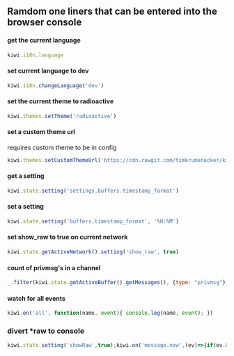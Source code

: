 ## Ramdom one liners that can be entered into the browser console

#### get the current language
```javascript
kiwi.i18n.language
```

#### set current language to dev
```javascript
kiwi.i18n.changeLanguage('dev')
```

#### set the current theme to radioactive
```javascript
kiwi.themes.setTheme('radioactive')
```

#### set a custom theme url 
requires custom theme to be in config
```javascript
kiwi.themes.setCustomThemeUrl('https://cdn.rawgit.com/timkrumenacker/kiwiirc-themes/0acb6ce9/IE-ified/gruvbox-dark/theme.css')
```

#### get a setting
```javascript
kiwi.state.setting('settings.buffers.timestamp_format')
```

#### set a setting
```javascript
kiwi.state.setting('buffers.timestamp_format', '%H:%M')
```

#### set show_raw to true on current network
```javascript
kiwi.state.getActiveNetwork().setting('show_raw', true)
```

#### count of privmsg's in a channel
```javascript
_.filter(kiwi.state.getActiveBuffer().getMessages(), {type: "privmsg"}).length;
```

#### watch for all events
```javascript
kiwi.on('all', function(name, event){ console.log(name, event); })
```

### divert *raw to console
```javascript
kiwi.state.setting('showRaw',true);kiwi.on('message.new',(ev)=>{if(ev.buffer.name==='*raw')console.log(ev.message.message)});
```

